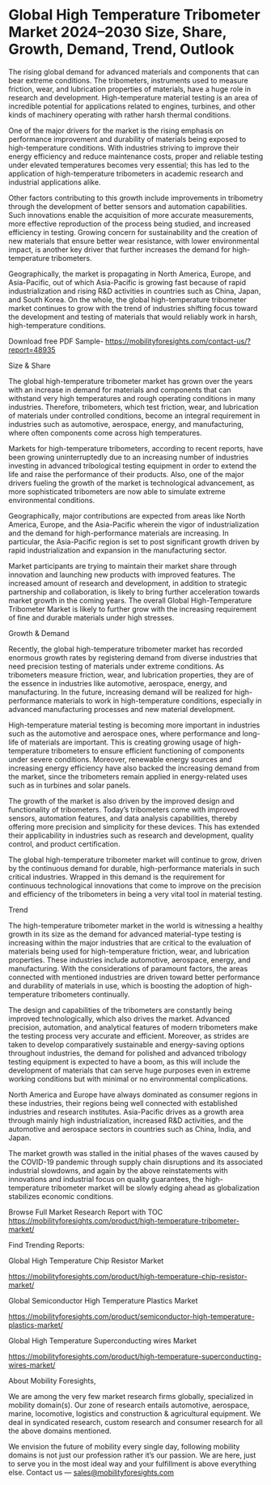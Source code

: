 # Global High Temperature Tribometer Market 2024–2030 Size, Share, Growth, Demand, Trend, Outlook
The rising global demand for advanced materials and components that can bear extreme conditions. The tribometers, instruments used to measure friction, wear, and lubrication properties of materials, have a huge role in research and development. High-temperature material testing is an area of incredible potential for applications related to engines, turbines, and other kinds of machinery operating with rather harsh thermal conditions.

One of the major drivers for the market is the rising emphasis on performance improvement and durability of materials being exposed to high-temperature conditions. With industries striving to improve their energy efficiency and reduce maintenance costs, proper and reliable testing under elevated temperatures becomes very essential; this has led to the application of high-temperature tribometers in academic research and industrial applications alike.

Other factors contributing to this growth include improvements in tribometry through the development of better sensors and automation capabilities. Such innovations enable the acquisition of more accurate measurements, more effective reproduction of the process being studied, and increased efficiency in testing. Growing concern for sustainability and the creation of new materials that ensure better wear resistance, with lower environmental impact, is another key driver that further increases the demand for high-temperature tribometers.

Geographically, the market is propagating in North America, Europe, and Asia-Pacific, out of which Asia-Pacific is growing fast because of rapid industrialization and rising R&D activities in countries such as China, Japan, and South Korea. On the whole, the global high-temperature tribometer market continues to grow with the trend of industries shifting focus toward the development and testing of materials that would reliably work in harsh, high-temperature conditions.

Download free PDF Sample- https://mobilityforesights.com/contact-us/?report=48935

Size & Share

The global high-temperature tribometer market has grown over the years with an increase in demand for materials and components that can withstand very high temperatures and rough operating conditions in many industries. Therefore, tribometers, which test friction, wear, and lubrication of materials under controlled conditions, become an integral requirement in industries such as automotive, aerospace, energy, and manufacturing, where often components come across high temperatures.

Markets for high-temperature tribometers, according to recent reports, have been growing uninterruptedly due to an increasing number of industries investing in advanced tribological testing equipment in order to extend the life and raise the performance of their products. Also, one of the major drivers fueling the growth of the market is technological advancement, as more sophisticated tribometers are now able to simulate extreme environmental conditions.

Geographically, major contributions are expected from areas like North America, Europe, and the Asia-Pacific wherein the vigor of industrialization and the demand for high-performance materials are increasing. In particular, the Asia-Pacific region is set to post significant growth driven by rapid industrialization and expansion in the manufacturing sector.

Market participants are trying to maintain their market share through innovation and launching new products with improved features. The increased amount of research and development, in addition to strategic partnership and collaboration, is likely to bring further acceleration towards market growth in the coming years. The overall Global High-Temperature Tribometer Market is likely to further grow with the increasing requirement of fine and durable materials under high stresses.

Growth & Demand

Recently, the global high-temperature tribometer market has recorded enormous growth rates by registering demand from diverse industries that need precision testing of materials under extreme conditions. As tribometers measure friction, wear, and lubrication properties, they are of the essence in industries like automotive, aerospace, energy, and manufacturing. In the future, increasing demand will be realized for high-performance materials to work in high-temperature conditions, especially in advanced manufacturing processes and new material development.

High-temperature material testing is becoming more important in industries such as the automotive and aerospace ones, where performance and long-life of materials are important. This is creating growing usage of high-temperature tribometers to ensure efficient functioning of components under severe conditions. Moreover, renewable energy sources and increasing energy efficiency have also backed the increasing demand from the market, since the tribometers remain applied in energy-related uses such as in turbines and solar panels.

The growth of the market is also driven by the improved design and functionality of tribometers. Today’s tribometers come with improved sensors, automation features, and data analysis capabilities, thereby offering more precision and simplicity for these devices. This has extended their applicability in industries such as research and development, quality control, and product certification.

The global high-temperature tribometer market will continue to grow, driven by the continuous demand for durable, high-performance materials in such critical industries. Wrapped in this demand is the requirement for continuous technological innovations that come to improve on the precision and efficiency of the tribometers in being a very vital tool in material testing.

Trend

The high-temperature tribometer market in the world is witnessing a healthy growth in its size as the demand for advanced material-type testing is increasing within the major industries that are critical to the evaluation of materials being used for high-temperature friction, wear, and lubrication properties. These industries include automotive, aerospace, energy, and manufacturing. With the considerations of paramount factors, the areas connected with mentioned industries are driven toward better performance and durability of materials in use, which is boosting the adoption of high-temperature tribometers continually.

The design and capabilities of the tribometers are constantly being improved technologically, which also drives the market. Advanced precision, automation, and analytical features of modern tribometers make the testing process very accurate and efficient. Moreover, as strides are taken to develop comparatively sustainable and energy-saving options throughout industries, the demand for polished and advanced tribology testing equipment is expected to have a boom, as this will include the development of materials that can serve huge purposes even in extreme working conditions but with minimal or no environmental complications.

North America and Europe have always dominated as consumer regions in these industries, their regions being well connected with established industries and research institutes. Asia-Pacific drives as a growth area through mainly high industrialization, increased R&D activities, and the automotive and aerospace sectors in countries such as China, India, and Japan.

The market growth was stalled in the initial phases of the waves caused by the COVID-19 pandemic through supply chain disruptions and its associated industrial slowdowns, and again by the above reinstatements with innovations and industrial focus on quality guarantees, the high-temperature tribometer market will be slowly edging ahead as globalization stabilizes economic conditions.

Browse Full Market Research Report with TOC https://mobilityforesights.com/product/high-temperature-tribometer-market/

Find Trending Reports:

Global High Temperature Chip Resistor Market

https://mobilityforesights.com/product/high-temperature-chip-resistor-market/

Global Semiconductor High Temperature Plastics Market

https://mobilityforesights.com/product/semiconductor-high-temperature-plastics-market/

Global High Temperature Superconducting wires Market

https://mobilityforesights.com/product/high-temperature-superconducting-wires-market/

About Mobility Foresights,

We are among the very few market research firms globally, specialized in mobility domain(s). Our zone of research entails automotive, aerospace, marine, locomotive, logistics and construction & agricultural equipment. We deal in syndicated research, custom research and consumer research for all the above domains mentioned.

We envision the future of mobility every single day, following mobility domains is not just our profession rather it’s our passion. We are here, just to serve you in the most ideal way and your fulfillment is above everything else. Contact us — sales@mobilityforesights.com
